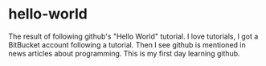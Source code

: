 # hello-world
The result of following github's "Hello World" tutorial.
I love tutorials, I got a BitBucket account following a tutorial. Then I see github is mentioned in news articles about programming. This is my first day learning github.

